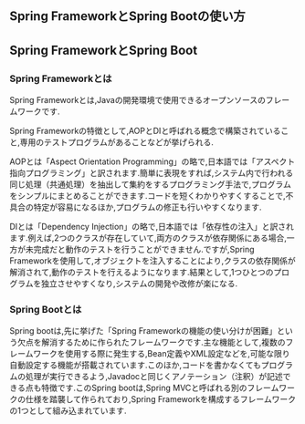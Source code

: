 ## Spring FrameworkとSpring Bootの使い方

## Spring FrameworkとSpring Boot

### Spring Frameworkとは
Spring Frameworkとは,Javaの開発環境で使用できるオープンソースのフレームワークです.

Spring Frameworkの特徴として,AOPとDIと呼ばれる概念で構築されていること,専用のテストプログラムがあることなどが挙げられる.

AOPとは「Aspect Orientation Programming」の略で,日本語では「アスペクト指向プログラミング」と訳されます.簡単に表現をすれば,システム内で行われる同じ処理（共通処理）を抽出して集約をするプログラミング手法で,プログラムをシンプルにまとめることができます.コードを短くわかりやすくすることで,不具合の特定が容易になるほか,プログラムの修正も行いやすくなります.

DIとは「Dependency Injection」の略で,日本語では「依存性の注入」と訳されます.例えば,2つのクラスが存在していて,両方のクラスが依存関係にある場合,一方が未完成だと動作のテストを行うことができません.ですが,Spring Frameworkを使用して,オブジェクトを注入することにより,クラスの依存関係が解消されて,動作のテストを行えるようになります.結果として,1つひとつのプログラムを独立させやすくなり,システムの開発や改修が楽になる.

### Spring Bootとは
Spring bootは,先に挙げた「Spring Frameworkの機能の使い分けが困難」という欠点を解消するために作られたフレームワークです.主な機能として,複数のフレームワークを使用する際に発生する,Bean定義やXML設定などを,可能な限り自動設定する機能が搭載されています.このほか,コードを書かなくてもプログラムの処理が実行できるよう,Javadocと同じくアノテーション（注釈）が記述できる点も特徴です.このSpring bootは,Spring MVCと呼ばれる別のフレームワークの仕様を踏襲して作られており,Spring Frameworkを構成するフレームワークの1つとして組み込まれています.  



